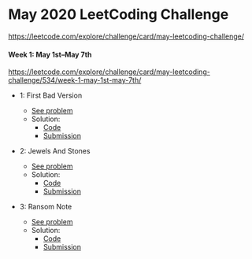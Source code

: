 # May 2020 LeetCoding Challenge

https://leetcode.com/explore/challenge/card/may-leetcoding-challenge/

#### Week 1: May 1st–May 7th
https://leetcode.com/explore/challenge/card/may-leetcoding-challenge/534/week-1-may-1st-may-7th/

* 1: First Bad Version 
    - [See problem](https://leetcode.com/explore/challenge/card/may-leetcoding-challenge/534/week-1-may-1st-may-7th/3316/) 
    - Solution:
        - [Code](may2020/Solution_1_Last_Bad_Version.php)
        - [Submission](https://leetcode.com/submissions/detail/333474271/)

* 2: Jewels And Stones 
    - [See problem](https://leetcode.com/explore/challenge/card/may-leetcoding-challenge/534/week-1-may-1st-may-7th/3317/) 
    - Solution:
        - [Code](may2020/Solution_2_Jewels_And_Stones.php)
        - [Submission](https://leetcode.com/submissions/detail/333311119/)

* 3: Ransom Note 
    - [See problem](https://leetcode.com/explore/challenge/card/may-leetcoding-challenge/534/week-1-may-1st-may-7th/3318/) 
    - Solution:
        - [Code](may2020/Solution_3_Ransom_Note.php)
        - [Submission](https://leetcode.com/submissions/detail/333851149/)
